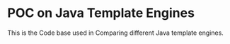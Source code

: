 # POC on Java Template Engines
This is the Code base used in Comparing different Java template engines.
